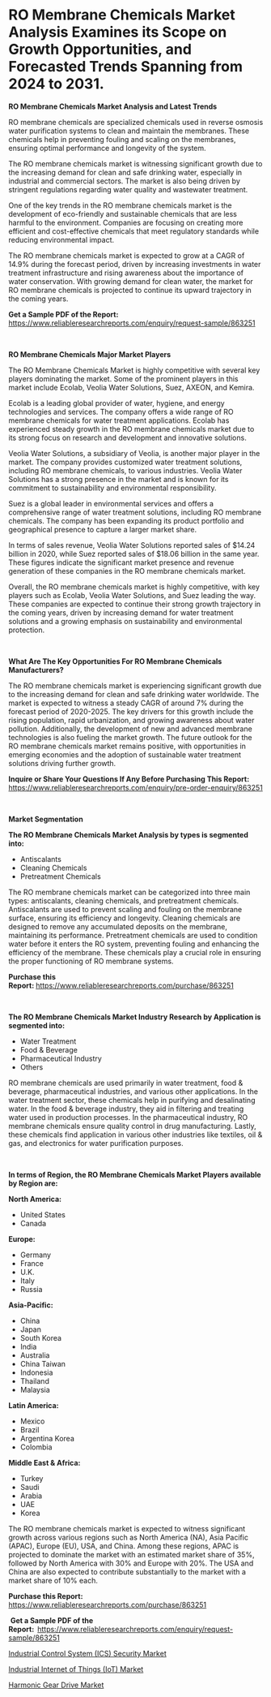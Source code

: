 <p><h1>RO Membrane Chemicals Market Analysis Examines its Scope on Growth Opportunities, and Forecasted Trends Spanning from 2024 to 2031.</h1></p><p><strong>RO Membrane Chemicals Market Analysis and Latest Trends</strong></p>
<p><p>RO membrane chemicals are specialized chemicals used in reverse osmosis water purification systems to clean and maintain the membranes. These chemicals help in preventing fouling and scaling on the membranes, ensuring optimal performance and longevity of the system.</p><p>The RO membrane chemicals market is witnessing significant growth due to the increasing demand for clean and safe drinking water, especially in industrial and commercial sectors. The market is also being driven by stringent regulations regarding water quality and wastewater treatment.</p><p>One of the key trends in the RO membrane chemicals market is the development of eco-friendly and sustainable chemicals that are less harmful to the environment. Companies are focusing on creating more efficient and cost-effective chemicals that meet regulatory standards while reducing environmental impact.</p><p>The RO membrane chemicals market is expected to grow at a CAGR of 14.9% during the forecast period, driven by increasing investments in water treatment infrastructure and rising awareness about the importance of water conservation. With growing demand for clean water, the market for RO membrane chemicals is projected to continue its upward trajectory in the coming years.</p></p>
<p><strong>Get a Sample PDF of the Report:&nbsp;</strong> <a href="https://www.reliableresearchreports.com/enquiry/request-sample/863251">https://www.reliableresearchreports.com/enquiry/request-sample/863251</a></p>
<p>&nbsp;</p>
<p><strong>RO Membrane Chemicals Major Market Players</strong></p>
<p><p>The RO Membrane Chemicals Market is highly competitive with several key players dominating the market. Some of the prominent players in this market include Ecolab, Veolia Water Solutions, Suez, AXEON, and Kemira.</p><p>Ecolab is a leading global provider of water, hygiene, and energy technologies and services. The company offers a wide range of RO membrane chemicals for water treatment applications. Ecolab has experienced steady growth in the RO membrane chemicals market due to its strong focus on research and development and innovative solutions.</p><p>Veolia Water Solutions, a subsidiary of Veolia, is another major player in the market. The company provides customized water treatment solutions, including RO membrane chemicals, to various industries. Veolia Water Solutions has a strong presence in the market and is known for its commitment to sustainability and environmental responsibility.</p><p>Suez is a global leader in environmental services and offers a comprehensive range of water treatment solutions, including RO membrane chemicals. The company has been expanding its product portfolio and geographical presence to capture a larger market share.</p><p>In terms of sales revenue, Veolia Water Solutions reported sales of $14.24 billion in 2020, while Suez reported sales of $18.06 billion in the same year. These figures indicate the significant market presence and revenue generation of these companies in the RO membrane chemicals market.</p><p>Overall, the RO membrane chemicals market is highly competitive, with key players such as Ecolab, Veolia Water Solutions, and Suez leading the way. These companies are expected to continue their strong growth trajectory in the coming years, driven by increasing demand for water treatment solutions and a growing emphasis on sustainability and environmental protection.</p></p>
<p>&nbsp;</p>
<p><strong>What Are The Key Opportunities For RO Membrane Chemicals Manufacturers?</strong></p>
<p><p>The RO membrane chemicals market is experiencing significant growth due to the increasing demand for clean and safe drinking water worldwide. The market is expected to witness a steady CAGR of around 7% during the forecast period of 2020-2025. The key drivers for this growth include the rising population, rapid urbanization, and growing awareness about water pollution. Additionally, the development of new and advanced membrane technologies is also fueling the market growth. The future outlook for the RO membrane chemicals market remains positive, with opportunities in emerging economies and the adoption of sustainable water treatment solutions driving further growth.</p></p>
<p><strong>Inquire or Share Your Questions If Any Before Purchasing This Report:</strong> <a href="https://www.reliableresearchreports.com/enquiry/pre-order-enquiry/863251">https://www.reliableresearchreports.com/enquiry/pre-order-enquiry/863251</a></p>
<p>&nbsp;</p>
<p><strong>Market Segmentation</strong></p>
<p><strong>The RO Membrane Chemicals Market Analysis by types is segmented into:</strong></p>
<p><ul><li>Antiscalants</li><li>Cleaning Chemicals</li><li>Pretreatment Chemicals</li></ul></p>
<p><p>The RO membrane chemicals market can be categorized into three main types: antiscalants, cleaning chemicals, and pretreatment chemicals. Antiscalants are used to prevent scaling and fouling on the membrane surface, ensuring its efficiency and longevity. Cleaning chemicals are designed to remove any accumulated deposits on the membrane, maintaining its performance. Pretreatment chemicals are used to condition water before it enters the RO system, preventing fouling and enhancing the efficiency of the membrane. These chemicals play a crucial role in ensuring the proper functioning of RO membrane systems.</p></p>
<p><strong>Purchase this Report:&nbsp;</strong><a href="https://www.reliableresearchreports.com/purchase/863251">https://www.reliableresearchreports.com/purchase/863251</a></p>
<p>&nbsp;</p>
<p><strong>The RO Membrane Chemicals Market Industry Research by Application is segmented into:</strong></p>
<p><ul><li>Water Treatment</li><li>Food & Beverage</li><li>Pharmaceutical Industry</li><li>Others</li></ul></p>
<p><p>RO membrane chemicals are used primarily in water treatment, food & beverage, pharmaceutical industries, and various other applications. In the water treatment sector, these chemicals help in purifying and desalinating water. In the food & beverage industry, they aid in filtering and treating water used in production processes. In the pharmaceutical industry, RO membrane chemicals ensure quality control in drug manufacturing. Lastly, these chemicals find application in various other industries like textiles, oil & gas, and electronics for water purification purposes.</p></p>
<p>&nbsp;</p>
<p><strong>In terms of Region, the RO Membrane Chemicals Market Players available by Region are:</strong></p>
<p>
    <p> <strong> North America: </strong>
        <ul>
            <li>United States</li>
            <li>Canada</li>
        </ul>
        </p> 
    <p> <strong> Europe: </strong>
        <ul>
            <li>Germany</li>
            <li>France</li>
            <li>U.K.</li>
            <li>Italy</li>
            <li>Russia</li>
        </ul>
        </p> 
    <p> <strong> Asia-Pacific: </strong>
        <ul>
            <li>China</li>
            <li>Japan</li>
            <li>South Korea</li>
            <li>India</li>
            <li>Australia</li>
            <li>China Taiwan</li>
            <li>Indonesia</li>
            <li>Thailand</li>
            <li>Malaysia</li>
        </ul>
        </p> 
    <p> <strong> Latin America: </strong>
        <ul>
            <li>Mexico</li>
            <li>Brazil</li>
            <li>Argentina Korea</li>
            <li>Colombia</li>
        </ul>
        </p> 
    <p> <strong> Middle East & Africa: </strong>
        <ul>
            <li>Turkey</li>
            <li>Saudi</li>
            <li>Arabia</li>
            <li>UAE</li>
            <li>Korea</li>
        </ul>
    </p>
    </p>
<p><p>The RO membrane chemicals market is expected to witness significant growth across various regions such as North America (NA), Asia Pacific (APAC), Europe (EU), USA, and China. Among these regions, APAC is projected to dominate the market with an estimated market share of 35%, followed by North America with 30% and Europe with 20%. The USA and China are also expected to contribute substantially to the market with a market share of 10% each.</p></p>
<p><strong>Purchase this Report: </strong><a href="https://www.reliableresearchreports.com/purchase/863251">https://www.reliableresearchreports.com/purchase/863251</a></p>
<p>&nbsp;<strong>Get a Sample PDF of the Report:&nbsp;&nbsp;</strong><a href="https://www.reliableresearchreports.com/enquiry/request-sample/863251">https://www.reliableresearchreports.com/enquiry/request-sample/863251</a></p>
<p><strong></strong></p>
<p><p><a href="https://view.publitas.com/reportprime-1/industrial-control-system-ics-security-market-research-report-the-key-to-successful-business-strategy-forecasted-for-period-from-2023-2030/">Industrial Control System (ICS) Security Market</a></p><p><a href="https://view.publitas.com/reportprime-1/industrial-internet-of-things-iot-market-dynamics-2023-2030-also-about-its-market-trends-projections-and-opportunities/">Industrial Internet of Things (IoT) Market</a></p><p><a href="https://view.publitas.com/reportprime-1/harmonic-gear-drive-market-share-market-new-trends-analysis-report-by-type-by-application-by-end-use-by-region-and-segment-forecasts-2023-2030/">Harmonic Gear Drive Market</a></p></p>